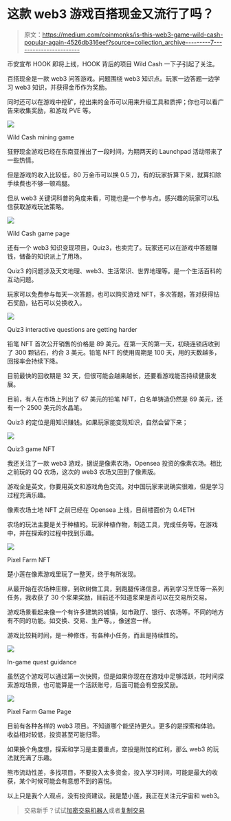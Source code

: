 # 这款 web3 游戏百搭现金又流行了吗？

> 原文：<https://medium.com/coinmonks/is-this-web3-game-wild-cash-popular-again-4526db316eef?source=collection_archive---------7----------------------->

币安宣布 HOOK 即将上线，HOOK 背后的项目 Wild Cash 一下子引起了关注。

百搭现金是一款 web3 问答游戏。问题围绕 web3 知识点。玩家一边答题一边学习 web3 知识，并获得金币作为奖励。

同时还可以在游戏中挖矿，挖出来的金币可以用来升级工具和质押；你也可以看广告来收集奖励，和游戏 PVE 等。

![](img/30526641bcf91a7dff67b0bede12fe88.png)

Wild Cash mining game

狂野现金游戏已经在东南亚推出了一段时间，为期两天的 Launchpad 活动带来了一些热情。

但是游戏的收入比较低，80 万金币可以换 0.5 刀，有的玩家折算下来，就算扣除手续费也不够一顿鸡腿。

但从 web3 关键词科普的角度来看，可能也是一个参与点。感兴趣的玩家可以私信获取游戏玩法策略。

![](img/1ec9347c71d5945c62b62988cd299e03.png)

Wild Cash game page

还有一个 web3 知识变现项目，Quiz3，也卖完了。玩家还可以在游戏中答题赚钱，储备的知识派上了用场。

Quiz3 的问题涉及天文地理、web3、生活常识、世界地理等。是一个生活百科的互动问题。

玩家可以免费参与每天一次答题，也可以购买游戏 NFT，多次答题，答对获得钻石奖励，钻石可以兑换收入。

![](img/18fd950f5e0488046081a1575790de1f.png)

Quiz3 interactive questions are getting harder

铅笔 NFT 首次公开销售的价格是 89 美元。在第一天的第一天，初晓连锁店收到了 300 颗钻石，约合 3 美元。铅笔 NFT 的使用周期是 100 天，用的天数越多，回报率会持续下降。

目前最快的回收期是 32 天，但很可能会越来越长，还要看游戏能否持续健康发展。

目前，有人在市场上列出了 67 美元的铅笔 NFT，白名单铸造仍然是 69 美元，还有一个 2500 美元的水晶笔。

Quiz3 的定位是用知识赚钱。如果玩家能变现知识，自然会留下来；

![](img/0579f9b9270b4bad08e7c1b03d71c91a.png)

Quiz3 game NFT

我还关注了一款 web3 游戏，据说是像素农场，Opensea 投资的像素农场。相比之前玩的 QQ 农场，这次的 web3 农场又回到了像素版。

游戏全是英文，你要用英文和游戏角色交流。对中国玩家来说确实很难，但是学习过程充满乐趣。

像素农场土地 NFT 之前已经在 Opensea 上线，目前楼面价为 0.4ETH

农场的玩法主要是关于种植的。玩家种植作物，制造工具，完成任务等。在游戏中，并在探索的过程中找到乐趣。

![](img/c8f6e6133763845799e6fd75a6a002d7.png)

Pixel Farm NFT

楚小莲在像素游戏里玩了一整天，终于有所发现。

从最开始在农场种庄稼，到砍树做工具，到跑腿传递信息，再到学习烹饪等一系列任务，我收获了 30 个浆果奖励，目前还不知道浆果是否可以在交易所交易。

游戏场景看起来像一个有许多建筑的城镇，如市政厅、银行、农场等。不同的地方有不同的功能。如交换、交易、生产等。，像迷宫一样。

游戏比较耗时间，是一种修炼，有各种小任务，而且是持续性的。

![](img/02ef0125de18895f5481e8948302795b.png)

In-game quest guidance

虽然这个游戏可以通过第一次快照，但是如果你现在在游戏中足够活跃，花时间探索游戏场景，也可能算是一个活跃账号，后面可能会有空投奖励。

![](img/6e0d0b7626b1c6251061a64e6787d576.png)

Pixel Farm Game Page

目前有各种各样的 web3 项目。不知道哪个能坚持更久。更多的是探索和体验。收益相对较低，投资甚至可能归零。

如果换个角度想，探索和学习是主要重点，空投是附加的红利，那么 web3 的玩法就充满了乐趣。

熊市流动性差，多找项目，不要投入太多资金，投入学习时间，可能是最大的收获，某个时候可能会有意想不到的喜悦。

以上只是我个人观点，没有投资建议。我是楚小莲，我正在关注元宇宙和 web3。​​​

> 交易新手？试试[加密交易机器人](/coinmonks/crypto-trading-bot-c2ffce8acb2a)或者[复制交易](/coinmonks/top-10-crypto-copy-trading-platforms-for-beginners-d0c37c7d698c)